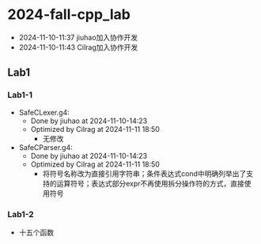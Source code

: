 # 2024-fall-cpp_lab

- 2024-11-10-11:37 jiuhao加入协作开发
- 2024-11-10-11:43 Cilrag加入协作开发

## Lab1

### Lab1-1

- SafeCLexer.g4:
    - Done by jiuhao at 2024-11-10-14:23
    - Optimized by Cilrag at 2024-11-11 18:50
      - 无修改
- SafeCParser.g4: 
    - Done by jiuhao at 2024-11-10-14:23
    - Optimized by Cilrag at 2024-11-11 18:50
      - 将符号名称改为直接引用字符串；条件表达式cond中明确列举出了支持的运算符号；表达式部分expr不再使用拆分操作符的方式，直接使用符号
### Lab1-2

- 十五个函数

